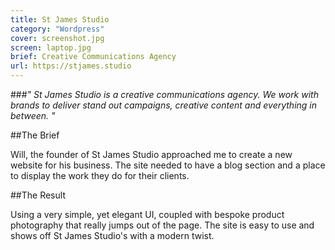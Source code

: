 ```yaml
---
title: St James Studio
category: "Wordpress"
cover: screenshot.jpg
screen: laptop.jpg
brief: Creative Communications Agency
url: https://stjames.studio
---
```

###*" St James Studio is a creative communications agency. We work with brands to deliver stand out campaigns, creative content and everything in between. "*


##The Brief

Will, the founder of St James Studio approached me to create a new website for his business.  The 
site needed to have a blog section and a place to display the work they do for their clients. 


##The Result

Using a very simple, yet elegant UI, coupled with bespoke product photography that really jumps out 
of the page. The site is easy to use and shows off St James Studio's with a modern twist.